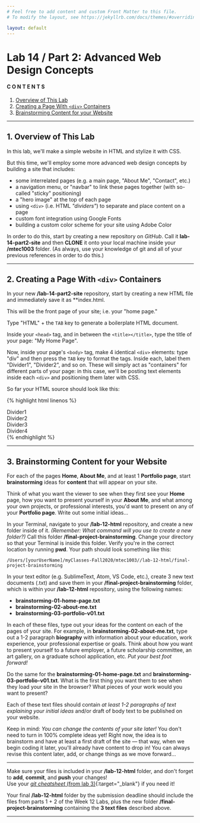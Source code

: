 ```yaml
---
# Feel free to add content and custom Front Matter to this file.
# To modify the layout, see https://jekyllrb.com/docs/themes/#overriding-theme-defaults

layout: default
---
```


# Lab 14 / Part 2: Advanced Web Design Concepts  

#### C O N T E N T S  
1. <a href="#overview">Overview of This Lab</a>  
2. <a href="#diving">Creating a Page With `<div>` Containers</a>  
3. <a href="#cont">Brainstorming Content for your Website</a>  

* * *  

<a id="overview"></a>
## 1. Overview of This Lab  

In this lab, we'll make a simple website in HTML and stylize it with CSS.  

But this time, we'll employ some more advanced web design concepts by building a site that includes:  
* some interrelated pages (e.g. a main page, "About Me", "Contact", etc.)  
* a navigation menu, or "navbar" to link these pages together (with so-called "sticky" positioning)
* a "hero image" at the top of each page  
* using `<div>` (i.e. HTML _"dividers"_) to separate and place content on a page  
* custom font integration using Google Fonts  
* building a custom color scheme for your site using Adobe Color  

In order to do this, start by creating a new repository on _GitHub_. Call it **lab-14-part2-site** and then **CLONE** it onto your local machine inside your **/mtec1003** folder. (As always, use your knowledge of git and all of your previous references in order to do this.)   

* * *   

<a id="diving"></a>
## 2. Creating a Page With `<div>` Containers  

In your new **/lab-14-part2-site** repository, start by creating a new HTML file and immediately save it as **index.html.  

This will be the front page of your site; i.e. your "home page."  

Type "HTML" + the `TAB` key to generate a boilerplate HTML document.  

Inside your `<head>` tag, and in between the `<title></title>`, type the title of your page: "My Home Page".  

Now, inside your page's `<body>` tag, make 4 identical `<div>` elements: type "div" and then press the `TAB` key to format the tags. Inside each, label them "Divider1", "Divider2", and so on. These will simply act as "containers" for different parts of your page: in this case, we'll be posting text elements inside each `<div>` and positioning them later with CSS.  

So far your HTML source should look like this:  

{% highlight html linenos %}
<!DOCTYPE html>
<html>
  <head>
    <meta charset="utf-8">
    <title>My Home Page</title>
  </head>
  <body>
    <div>Divider1</div>
    <div>Divider2</div>
    <div>Divider3</div>
    <div>Divider4</div>
  </body>
</html>
{% endhighlight %}


* * *   

<a id="cont"></a>
## 3. Brainstorming Content for your Website  

For each of the pages **Home**, **About Me**, and at least 1 **Portfolio page**, start **brainstorming** ideas for **content** that will appear on your site.

Think of what you want the viewer to see when they first see your **Home** page, how you want to present yourself in your **About Me**, and what among your own projects, or professional interests, you'd want to present on any of your **Portfolio page**. Write out some initial ideas...  

In your Terminal, navigate to your **/lab-12-html** repository, and create a new folder inside of it. _(Remember: What command will you use to create a new folder?)_ Call this folder **/final-project-brainstorming**. Change your directory so that your Terminal is inside this folder. Verify you're in the correct location by running **pwd**. Your path should look something like this:

`/Users/[yourUserName]/myClasses-Fall2020/mtec1003//lab-12-html/final-project-brainstorming`

In your text editor (e.g. SublimeText, Atom, VS Code, etc.), create 3 new text documents (.txt) and save them in your **/final-project-brainstorming** folder, which is within your **/lab-12-html** repository, using the following names:
* **brainstorming-01-home-page.txt**  
* **brainstorming-02-about-me.txt**  
* **brainstorming-03-portfolio-v01.txt**  

In each of these files, type out your ideas for the content on each of the pages of your site. For example, in **brainstorming-02-about-me.txt**, type out a 1-2 paragraph **biography** with information about your education, work experience, your professional expertise or goals. Think about how you want to present yourself to a future employer, a future scholarship committee, an art gallery, on a graduate school application, etc. _Put your best foot forward!_  

Do the same for the **brainstorming-01-home-page.txt** and **brainstorming-03-portfolio-v01.txt**. What is the first thing you want them to see when they load your site in the browser? What pieces of your work would you want to present?

Each of these text files should contain _at least 1-2 paragraphs of text explaining your initial ideas_ and/or draft of body text to be published on your website.

Keep in mind: _You can change the contents of your site later!_ You don't need to turn in 100% complete ideas yet! Right now, the idea is to brainstorm and have at least a first draft of the site — that way, when we begin coding it later, you'll already have content to drop in! You can always revise this content later, add, or change things as we move forward...

* * *   

Make sure your files is included in your **/lab-12-html** folder, and don't forget to **add**, **commit**, and **push** your changes!  
Use your [_git cheatsheet_ (from lab 3)](/Goldford-MTEC1003-OL04/labs/03/lab-03-git-intro.html){:target="_blank"} if you need it!  

Your final **/lab-12-html** folder by the submission deadline should include the files from parts 1 + 2 of the Week 12 Labs, plus the new folder **/final-project-brainstorming** containing the **3 text files** described above.  

* * *  
